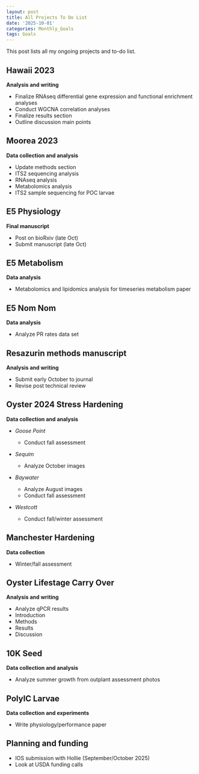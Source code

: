 ```yaml
---
layout: post
title: All Projects To Do List
date: '2025-10-01'
categories: Monthly_Goals
tags: Goals
---
```


This post lists all my ongoing projects and to-do list.  

## Hawaii 2023   
**Analysis and writing**   

- Finalize RNAseq differential gene expression and functional enrichment analyses 
- Conduct WGCNA correlation analyses 
- Finalize results section
- Outline discussion main points

## Moorea 2023   
**Data collection and analysis**   

- Update methods section 
- ITS2 sequencing analysis
- RNAseq analysis
- Metabolomics analysis
- ITS2 sample sequencing for POC larvae 

## E5 Physiology     
**Final manuscript**   

- Post on bioRxiv (late Oct)
- Submit manuscript (late Oct)

## E5 Metabolism   
**Data analysis** 

- Metabolomics and lipidomics analysis for timeseries metabolism paper 

## E5 Nom Nom   
**Data analysis** 

- Analyze PR rates data set 

## Resazurin methods manuscript   
**Analysis and writing** 

- Submit early October to journal 
- Revise post technical review

## Oyster 2024 Stress Hardening   
**Data collection and analysis** 

- *Goose Point*
	- Conduct fall assessment
  
- *Sequim* 
	- Analyze October images

- *Baywater* 
	- Analyze August images
	- Conduct fall assessment

- *Westcott* 
	- Conduct fall/winter assessment

## Manchester Hardening
**Data collection** 

- Winter/fall assessment 

## Oyster Lifestage Carry Over 
**Analysis and writing** 

- Analyze qPCR results
- Introduction 
- Methods 
- Results 
- Discussion 

## 10K Seed    
**Data collection and analysis**   

- Analyze summer growth from outplant assessment photos 

## PolyIC Larvae   
**Data collection and experiments**   
 
- Write physiology/performance paper 

## Planning and funding    

- IOS submission with Hollie (September/October 2025)
- Look at USDA funding calls
